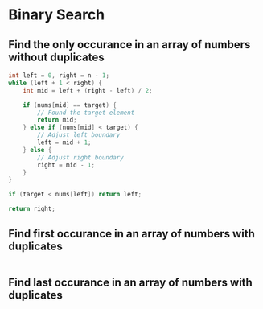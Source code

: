 # Binary Search

## Find the only occurance in an array of numbers without duplicates
```java
int left = 0, right = n - 1;
while (left + 1 < right) {
    int mid = left + (right - left) / 2;

    if (nums[mid] == target) {
        // Found the target element
        return mid;
    } else if (nums[mid] < target) {
        // Adjust left boundary
        left = mid + 1;
    } else {
        // Adjust right boundary
        right = mid - 1;
    }
}

if (target < nums[left]) return left;

return right;
```

## Find first occurance in an array of numbers with duplicates
```java
```

## Find last occurance in an array of numbers with duplicates
```java
```
